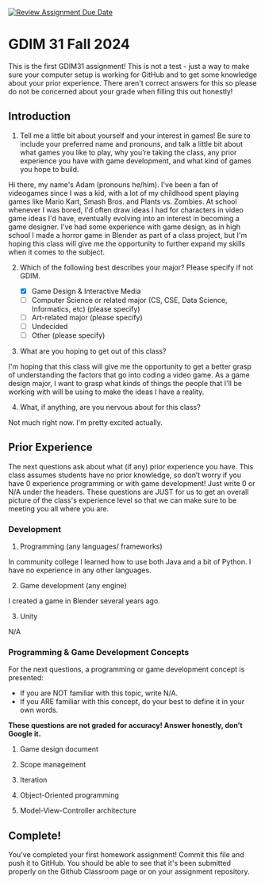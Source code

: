 [![Review Assignment Due Date](https://classroom.github.com/assets/deadline-readme-button-22041afd0340ce965d47ae6ef1cefeee28c7c493a6346c4f15d667ab976d596c.svg)](https://classroom.github.com/a/POQdLnh2)
# GDIM 31 Fall 2024

This is the first GDIM31 assignment! This is not a test - just a way to make sure your computer setup is working for GitHub and to get some knowledge about your prior experience. There aren't correct answers for this so please do not be concerned about your grade when filling this out honestly!

## Introduction

1. Tell me a little bit about yourself and your interest in games! Be sure to include your preferred name and pronouns, and talk a little bit about what games you like to play, why you’re taking the class, any prior experience you have with game development, and what kind of games you hope to build.

Hi there, my name's Adam (pronouns he/him). I've been a fan of videogames since I was a kid, with a lot of my childhood spent playing games like Mario Kart, Smash Bros. and Plants vs. Zombies. At school whenever I was bored, I'd often draw ideas I had for characters in video game ideas I'd have, eventually evolving into an interest in becoming a game designer. I've had some experience with game design, as in high school I made a horror game in Blender as part of a class project, but I'm hoping this class will give me the opportunity to further expand my skills when it comes to the subject.

2. Which of the following best describes your major? Please specify if not GDIM.  

    - [X] Game Design & Interactive Media
    - [ ] Computer Science or related major (CS, CSE, Data Science, Informatics, etc) (please specify)
    - [ ] Art-related major (please specify)
    - [ ] Undecided
    - [ ] Other (please specify)

3. What are you hoping to get out of this class?

I'm hoping that this class will give me the opportunity to get a better grasp of understanding the factors that go into coding a video game. As a game design major, I want to grasp what kinds of things the people that I'll be working with will be using to make the ideas I have a reality.

4. What, if anything, are you nervous about for this class?

Not much right now. I'm pretty excited actually.

## Prior Experience

The next questions ask about what (if any) prior experience you have. This class assumes students have no prior knowledge, so don’t worry if you have 0 experience programming or with game development! Just write 0 or N/A under the headers. These questions are JUST for us to get an overall picture of the class's experience level so that we can make sure to be meeting you all where you are.

### Development

1. Programming (any languages/ frameworks)

In community college I learned how to use both Java and a bit of Python. I have no experience in any other languages.

2. Game development (any engine)

I created a game in Blender several years ago.

3. Unity

N/A

### Programming & Game Development Concepts

For the next questions, a programming or game development concept is presented:

 - If you are NOT familiar with this topic, write N/A.
 - If you ARE familiar with this concept, do your best to define it in your own words.

**These questions are not graded for accuracy! Answer honestly, don’t Google it.**

1. Game design document

2. Scope management

3. Iteration

4. Object-Oriented programming

5. Model-View-Controller architecture

## Complete!

You've completed your first homework assignment! Commit this file and push it to GitHub. You should be able to see that it's been submitted properly on the Github Classroom page or on your assignment repository.
